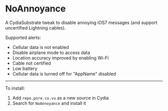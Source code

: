 NoAnnoyance
============

A CydiaSubstrate tweak to disable annoying iOS7 messages (and support uncertified Lightning cables).

Supported alerts:

+ Cellular data is not enabled
+ Disable airplane mode to access data
+ Location accuracy improved by enabling Wi-Fi
+ Cable not certified
+ Low battery
+ Cellular data is turned off for "AppName" disabled

---

To install:

1. Add `repo.pnre.co.vu` as a new source in Cydia
2. Search for `NoAnnoyance` and install it
